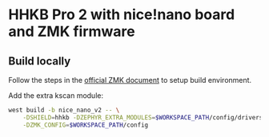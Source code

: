 # HHKB Pro 2 with nice!nano board and ZMK firmware

## Build locally

Follow the steps in the [official ZMK document](https://zmk.dev/docs/user-setup) to setup build environment.

Add the extra kscan module:

```sh
west build -b nice_nano_v2 -- \
    -DSHIELD=hhkb -DZEPHYR_EXTRA_MODULES=$WORKSPACE_PATH/config/drivers/ \
    -DZMK_CONFIG=$WORKSPACE_PATH/config
```
